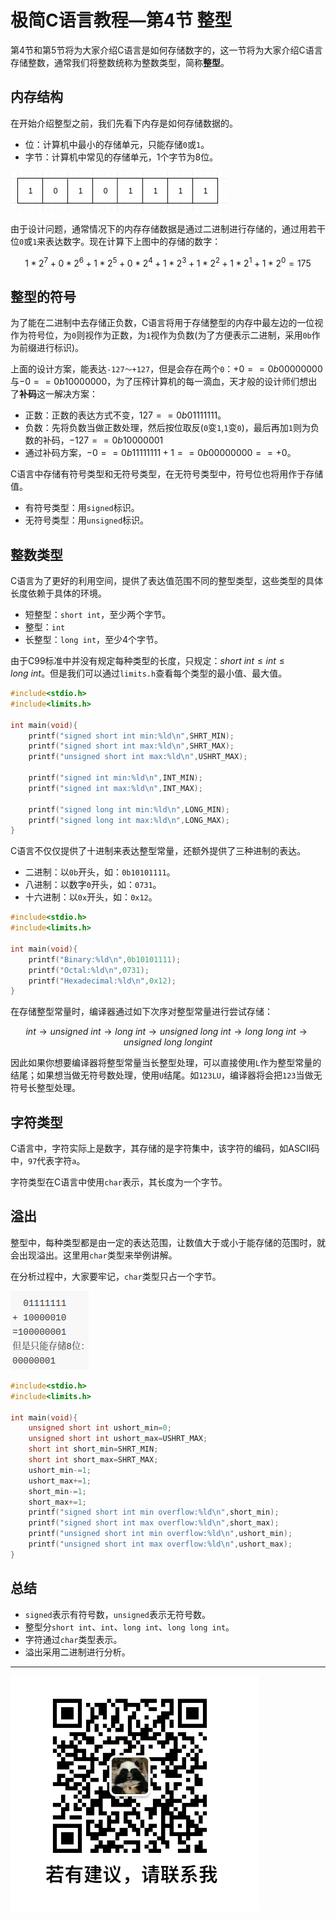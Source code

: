 # 极简C语言教程—第4节  整型

第4节和第5节将为大家介绍C语言是如何存储数字的，这一节将为大家介绍C语言存储整数，通常我们将整数统称为整数类型，简称**整型**。

## 内存结构

在开始介绍整型之前，我们先看下内存是如何存储数据的。

- 位：计算机中最小的存储单元，只能存储`0`或`1`。
- 字节：计算机中常见的存储单元，1个字节为8位。

![内存结构](图片/内存结构.png)

由于设计问题，通常情况下的内存存储数据是通过二进制进行存储的，通过用若干位`0`或`1`来表达数字。现在计算下上图中的存储的数字：

$$
1*2^7+0*2^6+1*2^5+0*2^4+1*2^3+1*2^2+1*2^1+1*2^0=175
$$

## 整型的符号

为了能在二进制中去存储正负数，C语言将用于存储整型的内存中最左边的一位视作为符号位，为`0`则视作为正数，为`1`视作为负数(为了方便表示二进制，采用`0b`作为前缀进行标识)。

上面的设计方案，能表达`-127～+127`，但是会存在两个`0`：$+0==0b00000000$与$-0==0b10000000$，为了压榨计算机的每一滴血，天才般的设计师们想出了**补码**这一解决方案：

- 正数：正数的表达方式不变，$127==0b01111111$。
- 负数：先将负数当做正数处理，然后按位取反(`0`变`1`,`1`变`0`)，最后再加`1`则为负数的补码，$-127==0b10000001$
- 通过补码方案，$-0==0b11111111+1==0b00000000==+0$。

C语言中存储有符号类型和无符号类型，在无符号类型中，符号位也将用作于存储值。

- 有符号类型：用`signed`标识。
- 无符号类型：用`unsigned`标识。

## 整数类型

C语言为了更好的利用空间，提供了表达值范围不同的整型类型，这些类型的具体长度依赖于具体的环境。

- 短整型：`short int`，至少两个字节。
- 整型：`int`
- 长整型：`long int`，至少4个字节。

由于C99标准中并没有规定每种类型的长度，只规定：$short \ int \leq int \leq long \ int$。但是我们可以通过`limits.h`查看每个类型的最小值、最大值。

```c
#include<stdio.h>
#include<limits.h>

int main(void){
    printf("signed short int min:%ld\n",SHRT_MIN);
    printf("signed short int max:%ld\n",SHRT_MAX);
    printf("unsigned short int max:%ld\n",USHRT_MAX);

    printf("signed int min:%ld\n",INT_MIN);
    printf("signed int max:%ld\n",INT_MAX);

    printf("signed long int min:%ld\n",LONG_MIN);
    printf("signed long int max:%ld\n",LONG_MAX);
}
```

C语言不仅仅提供了十进制来表达整型常量，还额外提供了三种进制的表达。

- 二进制：以`0b`开头，如：`0b10101111`。
- 八进制：以数字`0`开头，如：`0731`。
- 十六进制：以`0x`开头，如：`0x12`。

```c
#include<stdio.h>
#include<limits.h>

int main(void){
    printf("Binary:%ld\n",0b10101111);
    printf("Octal:%ld\n",0731);
    printf("Hexadecimal:%ld\n",0x12);
}
```

在存储整型常量时，编译器通过如下次序对整型常量进行尝试存储：

$$int\rightarrow unsigned \ int \rightarrow long\ int \rightarrow unsigned\ long \ int \rightarrow long\ long\ int \rightarrow unsigned\ long\ long int$$

因此如果你想要编译器将整型常量当长整型处理，可以直接使用`L`作为整型常量的结尾；如果想当做无符号数处理，使用`U`结尾。如`123LU`，编译器将会把`123`当做无符号长整型处理。

## 字符类型

C语言中，字符实际上是数字，其存储的是字符集中，该字符的编码，如ASCII码中，`97`代表字符`a`。

字符类型在C语言中使用`char`表示，其长度为一个字节。

## 溢出

整型中，每种类型都是由一定的表达范围，让数值大于或小于能存储的范围时，就会出现溢出。这里用`char`类型来举例讲解。

在分析过程中，大家要牢记，`char`类型只占一个字节。

![整数型溢出](图片/整数型溢出.png)

```c
#include<stdio.h>
#include<limits.h>

int main(void){
    unsigned short int ushort_min=0;
    unsigned short int ushort_max=USHRT_MAX;
    short int short_min=SHRT_MIN;
    short int short_max=SHRT_MAX;
    ushort_min-=1;
    ushort_max+=1;
    short_min-=1;
    short_max+=1;
    printf("signed short int min overflow:%ld\n",short_min);
    printf("signed short int max overflow:%ld\n",short_max);
    printf("unsigned short int min overflow:%ld\n",ushort_min);
    printf("unsigned short int max overflow:%ld\n",ushort_max);
}
```

## 总结

- `signed`表示有符号数，`unsigned`表示无符号数。
- 整型分`short int`、`int`、`long int`、`long long int`。
- 字符通过`char`类型表示。
- 溢出采用二进制进行分析。

----

![微信号](图片/微信号.png)

